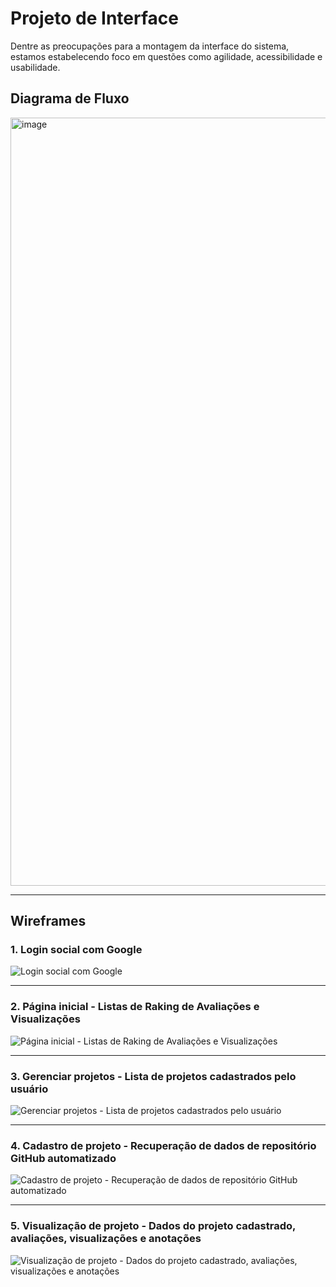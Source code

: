 # Projeto de Interface

Dentre as preocupações para a montagem da interface do sistema, estamos estabelecendo foco em questões como agilidade, acessibilidade e usabilidade.

## Diagrama de Fluxo

<img width="1229" alt="image" src="https://github.com/ICEI-PUC-Minas-PMV-ADS/pmv-ads-2024-1-e2-proj-int-t8-pmv-ads-2024-1-e2-talenthub/assets/3586967/db6d6ae1-7196-4fc2-8a5e-2ae92d3c87d0">

---

## Wireframes

### 1. Login social com Google

![Login social com Google](https://github.com/ICEI-PUC-Minas-PMV-ADS/pmv-ads-2024-1-e2-proj-int-t8-pmv-ads-2024-1-e2-talenthub/assets/3586967/c7ee9727-b4db-47e6-9619-6a11f42b827b)

---

### 2. Página inicial - Listas de Raking de Avaliações e Visualizações

![Página inicial - Listas de Raking de Avaliações e Visualizações](https://github.com/ICEI-PUC-Minas-PMV-ADS/pmv-ads-2024-1-e2-proj-int-t8-pmv-ads-2024-1-e2-talenthub/assets/3586967/78433382-6e4c-45e4-8916-b31e394bda05)

---

### 3. Gerenciar projetos - Lista de projetos cadastrados pelo usuário

![Gerenciar projetos - Lista de projetos cadastrados pelo usuário](https://github.com/ICEI-PUC-Minas-PMV-ADS/pmv-ads-2024-1-e2-proj-int-t8-pmv-ads-2024-1-e2-talenthub/assets/3586967/636d5354-2f49-4750-a260-f46e54f2a85b)

---

### 4. Cadastro de projeto - Recuperação de dados de repositório GitHub automatizado

![Cadastro de projeto - Recuperação de dados de repositório GitHub automatizado](https://github.com/ICEI-PUC-Minas-PMV-ADS/pmv-ads-2024-1-e2-proj-int-t8-pmv-ads-2024-1-e2-talenthub/assets/3586967/ee1694e5-25b8-4e33-9f9a-30731d993fc5)

---

### 5. Visualização de projeto - Dados do projeto cadastrado, avaliações, visualizações e anotações

![Visualização de projeto - Dados do projeto cadastrado, avaliações, visualizações e anotações](https://github.com/ICEI-PUC-Minas-PMV-ADS/pmv-ads-2024-1-e2-proj-int-t8-pmv-ads-2024-1-e2-talenthub/assets/3586967/4947e90c-31a3-43b2-b51c-1e6cfc72d946)
